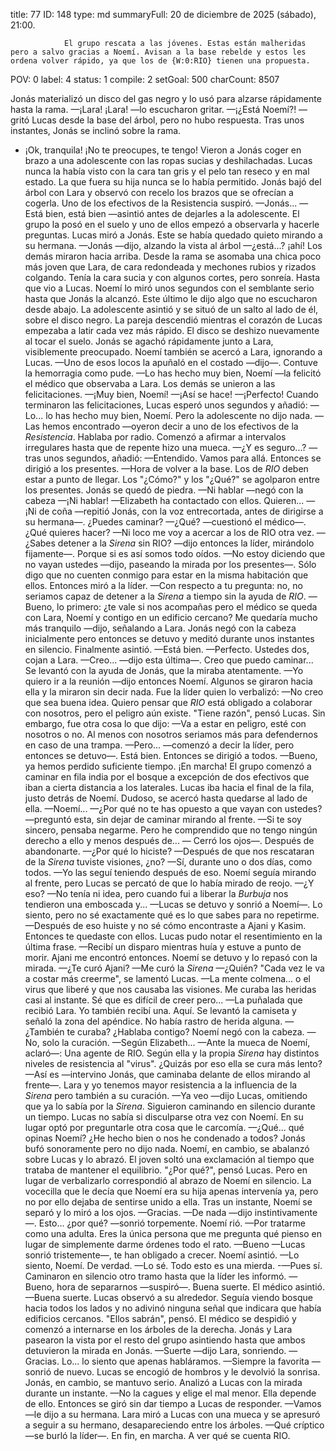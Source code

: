 title:          77
ID:             148
type:           md
summaryFull:    20 de diciembre de 2025 (sábado), 21:00.
                
                El grupo rescata a las jóvenes. Estas están malheridas pero a salvo gracias a Noemí. Avisan a la base rebelde y estos les ordena volver rápido, ya que los de {W:0:RIO} tienen una propuesta.
POV:            0
label:          4
status:         1
compile:        2
setGoal:        500
charCount:      8507


Jonás materializó un disco del gas negro y lo usó para alzarse rápidamente hasta la rama.
—¡Lara! ¡Lara! —lo escucharon gritar. 
—¡¿Está Noemí?! —gritó Lucas desde la base del árbol, pero no hubo respuesta.
Tras unos instantes, Jonás se inclinó sobre la rama.
- ¡Ok, tranquila! ¡No te preocupes, te tengo!
Vieron a Jonás coger en brazo a una adolescente con las ropas sucias y deshilachadas. Lucas nunca la había visto con la cara tan gris y el pelo tan reseco y en mal estado. La que fuera su hija nunca se lo había permitido.
Jonás bajó del árbol con Lara y observó con recelo los brazos que se ofrecían a cogerla. Uno de los efectivos de la Resistencia suspiró.
—Jonás...
—Está bien, está bien —asintió antes de dejarles a la adolescente.
El grupo la posó en el suelo y uno de ellos empezó a observarla y hacerle preguntas.
Lucas miró a Jonás. Este se había quedado quieto mirando a su hermana.
—Jonás —dijo, alzando la vista al árbol —¿está...? ¡ahí!
Los demás miraron hacia arriba. Desde la rama se asomaba una chica poco más joven que Lara, de cara redondeada y mechones rubios y rizados colgando. Tenía la cara sucia y con algunos cortes, pero sonreía.
Hasta que vio a Lucas.
Noemí lo miró unos segundos con el semblante serio hasta que Jonás la alcanzó.
Este último le dijo algo que no escucharon desde abajo. La adolescente asintió y se situó de un salto al lado de él, sobre el disco negro.
La pareja descendió mientras el corazón de Lucas empezaba a latir cada vez más rápido. 
El disco se deshizo nuevamente al tocar el suelo. Jonás se agachó rápidamente junto a Lara, visiblemente preocupado. Noemí también se acercó a Lara, ignorando a Lucas.
—Uno de esos locos la apuñaló en el costado —dijo—. Contuve la hemorragia como pude.
—Lo has hecho muy bien, Noemí —la felicitó el médico que observaba a Lara.
Los demás se unieron a las felicitaciones.
—¡Muy bien, Noemí!
—¡Así se hace!
—¡Perfecto!
Cuando terminaron las felicitaciones, Lucas esperó unos segundos y añadió:
—Lo... lo has hecho muy bien, Noemí.
Pero la adolescente no dijo nada.
—Las hemos encontrado —oyeron decir a uno de los efectivos de la *Resistencia*. Hablaba por radio.
Comenzó a afirmar a intervalos irregulares hasta que de repente hizo una mueca.
—¿Y es seguro...? —tras unos segundos, añadió: —Entendido. Vamos para allá.
Entonces se dirigió a los presentes.
—Hora de volver a la base. Los de *RIO* deben estar a punto de llegar.
Los "¿Cómo?" y los "¿Qué?" se agolparon entre los presentes. Jonás se quedó de piedra.
—Ni hablar —negó con la cabeza —¡Ni hablar!
—Elizabeth ha contactado con ellos. Quieren...
—¡Ni de coña —repitió Jonás, con la voz entrecortada, antes de dirigirse a su hermana—. ¿Puedes caminar?
—¿Qué? —cuestionó el médico—. ¿Qué quieres hacer?
—Ni loco me voy a acercar a los de RIO otra vez.
—¿Sabes detener a la *Sirena* sin RIO? —dijo entonces la líder, mirándolo fijamente—. Porque si es así somos todo oídos.
—No estoy diciendo que no vayan ustedes —dijo, paseando la mirada por los presentes—. Sólo digo que no cuenten conmigo para estar en la misma habitación que ellos.
Entonces miró a la líder.
—Con respecto a tu pregunta: no, no seriamos capaz de detener a la *Sirena* a tiempo sin la ayuda de *RIO*.
—Bueno, lo primero: ¿te vale si nos acompañas pero el médico se queda con Lara, Noemí y contigo en un edificio cercano? Me quedaría mucho más tranquilo —dijo, señalando a Lara.
Jonás negó con la cabeza inicialmente pero entonces se detuvo y meditó durante unos instantes en silencio. Finalmente asintió.
—Está bien.
—Perfecto. Ustedes dos, cojan a Lara.
—Creo... —dijo esta última—. Creo que puedo caminar...
Se levantó con la ayuda de Jonás, que la miraba atentamente.
—Yo quiero ir a la reunión —dijo entonces Noemí.
Algunos se giraron hacia ella y la miraron sin decir nada. Fue la líder quien lo verbalizó:
—No creo que sea buena idea. Quiero pensar que *RIO* está obligado a colaborar con nosotros, pero el peligro aún existe.
"Tiene razón", pensó Lucas.
Sin embargo, fue otra cosa lo que dijo:
—Va a estar en peligro, esté con nosotros o no. Al menos con nosotros seriamos más para defendernos en caso de una trampa.
—Pero... —comenzó a decir la líder, pero entonces se detuvo—. Está bien.
Entonces se dirigió a todos.
—Bueno, ya hemos perdido suficiente tiempo. ¡En marcha!
El grupo comenzó a caminar en fila india por el bosque a excepción de dos efectivos que iban a cierta distancia a los laterales.
Lucas iba hacia el final de la fila, justo detrás de Noemí. Dudoso, se acercó hasta quedarse al lado de ella.
—Noemí...
—¿Por qué no te has opuesto a que vayan con ustedes? —preguntó esta, sin dejar de caminar mirando al frente.
—Si te soy sincero, pensaba negarme. Pero he comprendido que no tengo ningún derecho a ello y menos después de... — Cerró los ojos—. Después de abandonarte.
—¿Por qué lo hiciste?
—Después de que nos rescataran de la *Sirena* tuviste visiones, ¿no?
—Sí, durante uno o dos días, como todos.
—Yo las seguí teniendo después de eso.
Noemí seguía mirando al frente, pero Lucas se percató de que lo había mirado de reojo.
—¿Y eso?
—No tenía ni idea, pero cuando fui a liberar la *Burbuja* nos tendieron una emboscada y... —Lucas se detuvo y sonrió a Noemí—. Lo siento, pero no sé exactamente qué es lo que sabes para no repetirme.
—Después de eso huiste y no sé cómo encontraste a Ajani y Kasim. Entonces te quedaste con ellos.
Lucas pudo notar el resentimiento en la última frase.
—Recibí un disparo mientras huía y estuve a punto de morir. Ajani me encontró entonces.
Noemí se detuvo y lo repasó con la mirada.
—¿Te curó Ajani?
—Me curó la *Sirena*
—¿Quién?
"Cada vez le va a costar más creerme", se lamentó Lucas.
—La mente colmena... o el virus que liberé y que nos causaba las visiones. Me curaba las heridas casi al instante. Sé que es difícil de creer pero...
—La puñalada que recibió Lara. Yo también recibí una. Aquí.
Se levantó la camiseta y señaló la zona del apéndice. No había rastro de herida alguna.
—¿También te curaba? ¿Hablaba contigo?
Noemí negó con la cabeza.
—No, solo la curación.
—Según Elizabeth... —Ante la mueca de Noemí, aclaró—: Una agente de RIO. Según ella y la propia *Sirena* hay distintos niveles de resistencia al "virus". ¿Quizás por eso ella se cura más lento?
—Así es —intervino Jonás, que caminaba delante de ellos mirando al frente—. Lara y yo tenemos mayor resistencia a la influencia de la *Sirena* pero también a su curación.
—Ya veo —dijo Lucas, omitiendo que ya lo sabía por la *Sirena*.
Siguieron caminando en silencio durante un tiempo. Lucas no sabía si disculparse otra vez con Noemí. En su lugar optó por preguntarle otra cosa que le carcomía.
—¿Qué... qué opinas Noemí? ¿He hecho bien o nos he condenado a todos?
Jonás bufó sonoramente pero no dijo nada.
Noemí, en cambio, se abalanzó sobre Lucas y lo abrazó.
El joven soltó una exclamación al tiempo que trataba de mantener el equilibrio.
"¿Por qué?", pensó Lucas. Pero en lugar de verbalizarlo correspondió al abrazo de Noemí en silencio.
La vocecilla que le decía que Noemí era su hija apenas intervenía ya, pero no por ello dejaba de sentirse unido a ella.
Tras un instante, Noemí se separó y lo miró a los ojos.
—Gracias.
—De nada —dijo instintivamente—. Esto... ¿por qué? —sonrió torpemente.
Noemí rió.
—Por tratarme como una adulta. Eres la única persona que me pregunta qué pienso en lugar de simplemente darme órdenes todo el rato.
—Bueno —Lucas sonrió tristemente—, te han obligado a crecer.
Noemí asintió.
—Lo siento, Noemí. De verdad.
—Lo sé. Todo esto es una mierda.
-—Pues sí.
Caminaron en silencio otro tramo hasta que la líder les informó.
—Bueno, hora de separarnos —suspiró—. Buena suerte.
El médico asintió.
—Buena suerte.
Lucas observó a su alrededor. Seguía viendo bosque hacia todos los lados y no adivinó ninguna señal que indicara que había edificios cercanos.
"Ellos sabrán", pensó.
El médico se despidió y comenzó a internarse en los árboles de la derecha. Jonás y Lara pasearon la vista por el resto del grupo asintiendo hasta que ambos detuvieron la mirada en Jonás.
—Suerte —dijo Lara, sonriendo.
—Gracias. Lo... lo siento que apenas habláramos.
—Siempre la favorita —sonrió de nuevo.
Lucas se encogió de hombros y le devolvió la sonrisa.
Jonás, en cambio, se mantuvo serio. Analizó a Lucas con la mirada durante un instante.
—No la cagues y elige el mal menor. Ella depende de ello.
Entonces se giró sin dar tiempo a Lucas de responder.
—Vamos —le dijo a su hermana.
Lara miró a Lucas con una mueca y se apresuró a seguir a su hermano, desapareciendo entre los árboles.
—Qué críptico —se burló la líder—. En fin, en marcha. A ver qué se cuenta RIO.